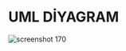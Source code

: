 #    UML DİYAGRAM

![screenshot 170](https://user-images.githubusercontent.com/83397231/121934483-059a2d00-cd50-11eb-9329-77ef136d6348.jpg)
